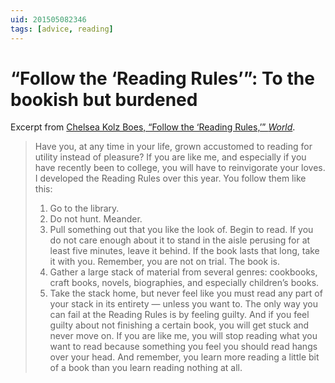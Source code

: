 ```yaml
---
uid: 201505082346
tags: [advice, reading]
---
```


# “Follow the ‘Reading Rules’”: To the bookish but burdened

Excerpt from [Chelsea Kolz Boes, “Follow the ‘Reading Rules,’” *World*](http://www.worldmag.com/2015/05/follow_the_reading_rules).

> Have you, at any time in your life, grown accustomed to reading for utility instead of pleasure? If you are like me, and especially if you have recently been to college, you will have to reinvigorate your loves. I developed the Reading Rules over this year. You follow them like this:
> 
> 1. Go to the library.
> 2. Do not hunt. Meander.
> 3. Pull something out that you like the look of. Begin to read. If you do not care enough about it to stand in the aisle perusing for at least five minutes, leave it behind. If the book lasts that long, take it with you. Remember, you are not on trial. The book is.
> 4. Gather a large stack of material from several genres: cookbooks, craft books, novels, biographies, and especially children’s books.
> 5. Take the stack home, but never feel like you must read any part of your stack in its entirety — unless you want to. The only way you can fail at the Reading Rules is by feeling guilty. And if you feel guilty about not finishing a certain book, you will get stuck and never move on. If you are like me, you will stop reading what you want to read because something you feel you should read hangs over your head. And remember, you learn more reading a little bit of a book than you learn reading nothing at all.
